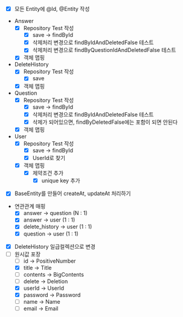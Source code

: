 - [X] 모든 Entity에 @Id, @Entity 작성
  
- Answer
  - [X] Repository Test 작성
    - [X] save -> findById
    - [X] 삭제처리 변경으로 findByIdAndDeletedFalse 테스트 
    - [X] 삭제처리 변경으로 findByQuestionIdAndDeletedFalse 테스트 
  - [X] 객체 맵핑
- DeleteHistory
  - [X] Repository Test 작성
    - [X] save
  - [X] 객체 맵핑
- Question
  - [X] Repository Test 작성
    - [X] save -> findById
    - [X] 삭제처리 변경으로 findByIdAndDeletedFalse 테스트
    - [X] 삭제가 되어있으면, findByDeletedFalse에는 포함이 되면 안된다
  - [X] 객체 맵핑
- User
  - [X] Repository Test 작성
    - [X] save -> findById
    - [X] UserId로 찾기
  - [X] 객체 맵핑
    - [X] 제약조건 추가
      - [X] unique key 추가
- [X] BaseEntity를 만들어 createAt, updateAt 처리하기
- 연관관계 매핑
  - [X] answer -> question (N : 1)
  - [X] answer -> user (1 : 1)
  - [X] delete_history -> user (1 : 1)
  - [X] question -> user (1 : 1)
  
- [X] DeleteHistory 일급컬렉션으로 변경
- [ ] 원시값 포장
  - [ ] id -> PositiveNumber
  - [X] title -> Title
  - [ ] contents -> BigContents
  - [ ] delete -> Deletion
  - [X] userId -> UserId
  - [X] password -> Password
  - [ ] name -> Name
  - [ ] email -> Email